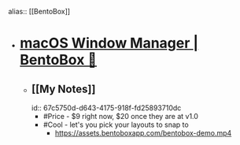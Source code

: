 alias:: [[BentoBox]]

- # [macOS Window Manager | BentoBox 🍱](https://bentoboxapp.com/)
	- ## [[My Notes]]
	  id:: 67c5750d-d643-4175-918f-fd25893710dc
		- #Price - $9 right now, $20 once they are at v1.0
		- #Cool - let's you pick your layouts to snap to
			- https://assets.bentoboxapp.com/bentobox-demo.mp4